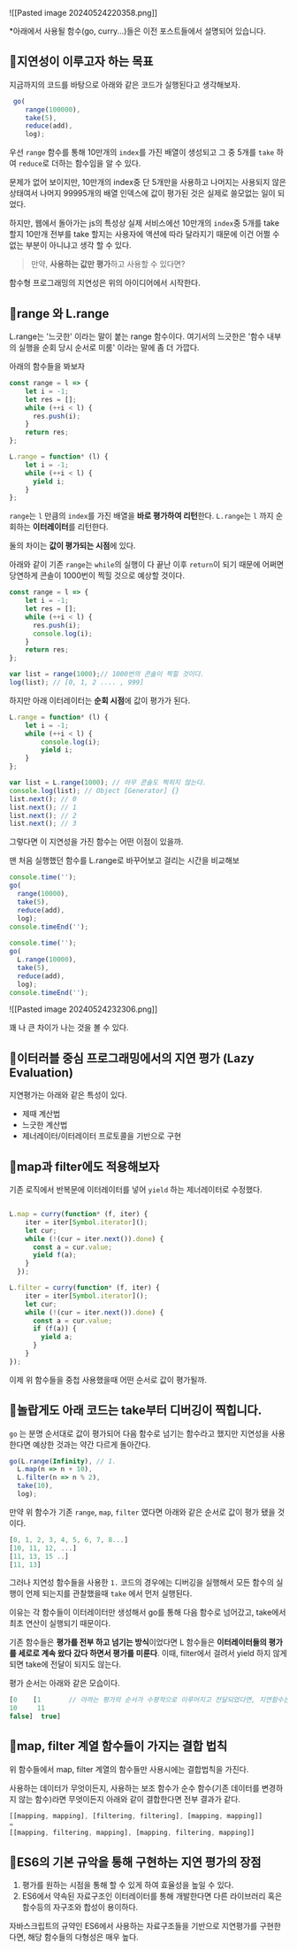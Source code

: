 ![[Pasted image 20240524220358.png]]


*아래에서 사용될 함수(go, curry...)들은 이전 포스트들에서 설명되어 있습니다.

## 📗지연성이 이루고자 하는 목표

지금까지의 코드를 바탕으로 아래와 같은 코드가 실행된다고 생각해보자.

```js
 go(
    range(100000),
    take(5),
    reduce(add),
    log);
```

우선 `range` 함수를 통해 10만개의 `index`를 가진 배열이 생성되고 그 중 5개를 `take` 하여 `reduce`로 더하는 함수임을 알 수 있다.

문제가 없어 보이지만, 10만개의 index중 단 5개만을 사용하고 나머지는 사용되지 않은 상태여서 
나머지 99995개의 배열 인덱스에 값이 평가된 것은 실제로 쓸모없는 일이 되었다.

하지만, 웹에서 돌아가는 js의 특성상 실제 서비스에선 10만개의 `index`중 5개를 take 할지 10만개 전부를 take 할지는 사용자에 액션에 따라 달라지기 때문에 이건 어쩔 수 없는 부분이 아니냐고 생각 할 수 있다.

> 만약, **사용하는 값만 평가**하고 사용할 수 있다면?

함수형 프로그래밍의 지연성은 위의 아이디어에서 시작한다.

## 📗range 와 L.range

L.range는 '느긋한' 이라는 말이 붙는 range 함수이다.
여기서의 느긋한은 '함수 내부의 실행을 순회 당시 순서로 미룸' 이라는 말에 좀 더 가깝다. 

아래의 함수들을 봐보자

```js
const range = l => {
	let i = -1;
	let res = [];
	while (++i < l) {
	  res.push(i);
	}
	return res;
};

L.range = function* (l) {
    let i = -1;
    while (++i < l) {
      yield i;
    }
};
```

`range`는 `l` 만큼의 `index`를 가진 배열을 **바로 평가하여 리턴**한다.
`L.range`는 `l` 까지 순회하는 **이터레이터**를 리턴한다.

둘의 차이는 **값이 평가되는 시점**에 있다.

아래와 같이 기존 `range`는 `while`의 실행이 다 끝난 이후 `return`이 되기 때문에 어쩌면 당연하게 콘솔이 1000번이 찍힐 것으로 예상할 것이다.

```js
const range = l => {
	let i = -1;
	let res = [];
	while (++i < l) {
	  res.push(i);
	  console.log(i);
	}
	return res;
};

var list = range(1000);// 1000번의 콘솔이 찍힐 것이다.
log(list); // [0, 1, 2 .... , 999]
```


하지만 아래 이터레이터는 **순회 시점**에 값이 평가가 된다.

```js
L.range = function* (l) {
    let i = -1;
    while (++i < l) {
		console.log(i);
	    yield i;
    }
};

var list = L.range(1000); // 아무 콘솔도 찍히지 않는다.
console.log(list); // Object [Generator] {}
list.next(); // 0
list.next(); // 1
list.next(); // 2
list.next(); // 3
```

그렇다면 이 지연성을 가진 함수는 어떤 이점이 있을까.

맨 처음 실행했던 함수를 L.range로 바꾸어보고 걸리는 시간을 비교해보

```js
console.time('');  
go(  
  range(10000),  
  take(5),  
  reduce(add),  
  log);  
console.timeEnd('');  
  
console.time('');  
go(  
  L.range(10000),  
  take(5),  
  reduce(add),  
  log);  
console.timeEnd('');
```

![[Pasted image 20240524232306.png]]

꽤 나 큰 차이가 나는 것을 볼 수 있다.

## 📗이터러블 중심 프로그래밍에서의 지연 평가 (Lazy Evaluation)

지연평가는 아래와 같은 특성이 있다.
- 제때 계산법
- 느긋한 계산법
- 제너레이터/이터레이터 프로토콜을 기반으로 구현

## 📗map과 filter에도 적용해보자 

기존 로직에서 반복문에 이터레이터를 넣어 `yield` 하는 제너레이터로 수정했다.

```js

L.map = curry(function* (f, iter) {
    iter = iter[Symbol.iterator]();
    let cur;
    while (!(cur = iter.next()).done) {
      const a = cur.value;
      yield f(a);
    }
  });

L.filter = curry(function* (f, iter) {
	iter = iter[Symbol.iterator]();
    let cur;
    while (!(cur = iter.next()).done) {
      const a = cur.value;
      if (f(a)) {
        yield a;
      }
    }
});
```

이제 위 함수들을 중첩 사용했을때 어떤 순서로 값이 평가될까.
## 📗놀랍게도 아래 코드는 take부터 디버깅이 찍힙니다.

`go` 는 분명 순서대로 값이 평가되어 다음 함수로 넘기는 함수라고 했지만 지연성을 사용한다면 예상한 것과는 약간 다르게 돌아간다.

```js
go(L.range(Infinity), // 1.
  L.map(n => n + 10),
  L.filter(n => n % 2),
  take(10),
  log);
```

만약 위 함수가 기존 `range`, `map`, `filter` 였다면 아래와 같은 순서로 값이 평가 됐을 것이다.

```js
[0, 1, 2, 3, 4, 5, 6, 7, 8...]
[10, 11, 12, ...]
[11, 13, 15 ..]
[11, 13]
```

그러나 지연성 함수들을 사용한 `1.` 코드의 경우에는 디버깅을 실행해서 모든 함수의 실행이 언제 되는지를 관찰했을때 `take` 에서 먼저 실행된다.

이유는 각 함수들이 이터레이터만 생성해서 go를 통해 다음 함수로 넘어갔고, take에서 최초 연산이 실행되기 때문이다.

기존 함수들은 **평가를 전부 하고 넘기는 방식**이었다면 L 함수들은 **이터레이터들의 평가를 세로로 계속 왔다 갔다 하면서 평가를 미룬다**. 이때, filter에서 걸려서 yield 하지 않게 되면 take에 전달이 되지도 않는다.

평가 순서는 아래와 같은 모습이다.

```js
[0    [1       // 아까는 평가의 순서가 수평적으로 이루어지고 전달되었다면, 지연함수는 수직적으로 이루어지는 것 처럼 보인다.
10     11
false]  true]
```

## 📗map, filter 계열 함수들이 가지는 결합 법칙

위 함수들에서 map, filter 계열의 함수들만 사용시에는 결합법칙을 가진다. 

사용하는 데이터가 무엇이든지, 사용하는 보조 함수가 순수 함수(기존 데이터를 변경하지 않는 함수)라면 무엇이든지 아래와 같이 결합한다면 전부 결과가 같다.

```js
[[mapping, mapping], [filtering, filtering], [mapping, mapping]]
=
[[mapping, filtering, mapping], [mapping, filtering, mapping]]
```

## 📗ES6의 기본 규악을 통해 구현하는 지연 평가의 장점

1. 평가를 원하는 시점을 통해 할 수 있게 하여 효율성을 높일 수 있다.
2. ES6에서 약속된 자료구조인 이터레이터를 통해 개발한다면 다른 라이브러리 혹은 함수등의 자구조와 합성이 용이하다.

자바스크립트의 규약인 ES6에서 사용하는 자료구조들을 기반으로 지연평가를 구현한다면, 해당 함수들의 다형성은 매우 높다.